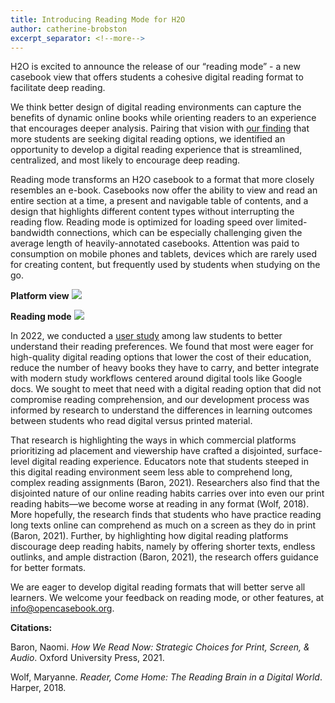 ```yaml
---
title: Introducing Reading Mode for H2O
author: catherine-brobston
excerpt_separator: <!--more-->
---
```

H2O is excited to announce the release of our “reading mode” - a new casebook view that offers students a cohesive digital reading format to facilitate deep reading. 

We think better design of digital reading environments can capture the benefits of dynamic online books while orienting readers to an experience that encourages deeper analysis. Pairing that vision with [our finding](https://lil.law.harvard.edu/blog/2022/09/23/h2o-usability-study-do-students-want-physical-casebooks/) that more students are seeking digital reading options, we identified an opportunity to develop a digital reading experience that is streamlined, centralized, and most likely to encourage deep reading. 

<!--more-->

Reading mode transforms an H2O casebook to a format that more closely resembles an e-book. Casebooks now offer the ability to view and read an entire section at a time, a present and navigable table of contents, and a design that highlights different content types without interrupting the reading flow. Reading mode is optimized for loading speed over limited-bandwidth connections, which can be especially challenging given the average length of heavily-annotated casebooks. Attention was paid to consumption on mobile phones and tablets, devices which are rarely used for creating content, but frequently used by students when studying on the go. 

**Platform view**
![](https://lil-blog-media.s3.amazonaws.com/Reading_Mode_post.png)


**Reading mode**
![](https://lil-blog-media.s3.amazonaws.com/Reading_Mode_3.png)


In 2022, we conducted a [user study](https://lil-blog-media.s3.amazonaws.com/H2O_Usability_Test_Summary.pdf) among law students to better understand their reading preferences. We found that most were eager for high-quality digital reading options that lower the cost of their education, reduce the number of heavy books they have to carry, and better integrate with modern study workflows centered around digital tools like Google docs. We sought to meet that need with a digital reading option that did not compromise reading comprehension, and our development process was informed by research to understand the differences in learning outcomes between students who read digital versus printed material. 

That research is highlighting the ways in which commercial platforms prioritizing ad placement and viewership have crafted a disjointed, surface-level digital reading experience. Educators note that students steeped in this digital reading environment seem less able to comprehend long, complex reading assignments (Baron, 2021). Researchers also find that the disjointed nature of our online reading habits carries over into even our print reading habits—we become worse at reading in any format (Wolf, 2018). More hopefully, the research finds that students who have practice reading long texts online can comprehend as much on a screen as they do in print (Baron, 2021). Further, by highlighting how digital reading platforms discourage deep reading habits, namely by offering shorter texts, endless outlinks, and ample distraction (Baron, 2021), the research offers guidance for better formats. 

We are eager to develop digital reading formats that will better serve all learners. We welcome your feedback on reading mode, or other features, at info@opencasebook.org. 


**Citations:**

Baron, Naomi. *How We Read Now: Strategic Choices for Print, Screen, & Audio*. Oxford University Press, 2021. 

Wolf, Maryanne. *Reader, Come Home: The Reading Brain in a Digital World*. Harper, 2018. 

